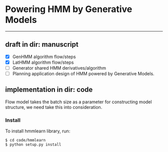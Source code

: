 # Powering HMM by Generative Models
---------------------------------------
## draft in dir: manuscript
- [x] GenHMM algorithm flow/steps
- [x] LatHMM algorithm flow/steps
- [ ] Generator shared HMM derivatives/algorithm
- [ ] Planning application design of HMM powered by Generative Models.

## implementation in dir: code
Flow model takes the batch size as a parameter for constructing model structure, we need take this into consideration. 

### Install
To install hmmlearn library, run:
```
$ cd code/hmmlearn
$ python setup.py install
```

